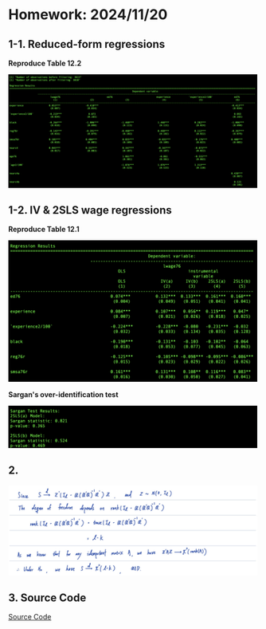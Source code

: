 <script type="text/javascript" src="http://cdn.mathjax.org/mathjax/latest/MathJax.js?config=TeX-AMS-MML_HTMLorMML"></script> <script type="text/x-mathjax-config"> MathJax.Hub.Config({ tex2jax: {inlineMath: [['$', '$']]}, messageStyle: "none" }); </script> 
# Homework: 2024/11/20

## 1-1. Reduced-form regressions
**Reproduce Table 12.2**

<img src="img/1-1.png" alt="Table 12.2" width="500">

## 1-2. IV & 2SLS wage regressions
**Reproduce Table 12.1**

<img src="img/1-2.png" alt="Table 12.1" width="500">

**Sargan's over-identification test**

<img src="img/Sargan.png" alt="Sargan" width="500">

<div style="page-break-after: always;"></div>

## 2. 
<img src="img/2.jpg" alt="2" width="500">

## 3. Source Code

[Source Code](https://github.com/lin-1214/2024Econometric/blob/main/hw9/homework9.r)
 